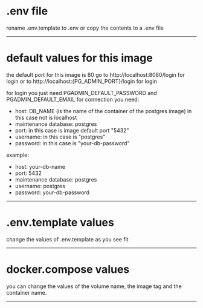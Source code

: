 # .env file

rename .env.template to .env or copy the contents to a .env file

---

# default values for this image

the default port for this image is 80
go to http://localhost:8080/login for login
or to http://localhost:{PG_ADMIN_PORT}/login for login

for login you just need PGADMIN_DEFAULT_PASSWORD and PGADMIN_DEFAULT_EMAIL
for connection you need:

- host: DB_NAME (is the name of the container of the postgres image) in this case not is localhost
- maintenance database: postgres
- port: in this case is image default port "5432"
- username: in this case is "postgres"
- password: in this case is "your-db-password"

example:

- host: your-db-name
- port: 5432
- maintenance database: postgres
- username: postgres
- password: your-db-password

---

# .env.template values

change the values of .env.template as you see fit

---

# docker.compose values

you can change the values of the volume name, the image tag and the container name.

---
